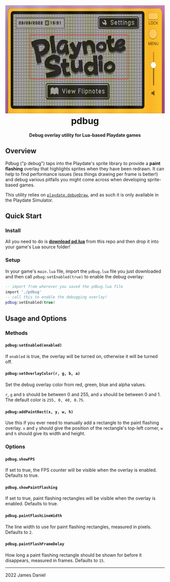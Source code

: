 <h1 align="center" dir="auto">
  <img height="340" src="https://raw.githubusercontent.com/jaames/pdbug/master/demo.gif" style="max-width: 100%;"><br>
  pdbug
</h1>
<p align="center" dir="auto">
  <b>Debug overlay utility for Lua-based Playdate games</b>
</p>

## Overview

Pdbug ("p debug") taps into the Playdate's sprite library to provide a **paint flashing** overlay that highlights sprites when they have been redrawn. It can help to find performance issues (less things drawing per frame is better!) and debug various pitfalls you might come across when developing sprite-based games.

This utility relies on [`playdate.debugDraw`](https://sdk.play.date/1.9.0/Inside%20Playdate.html#playdate-debugdraw), and as such it is only available in the Playdate Simulator.

## Quick Start

### Install

All you need to do is <b><a href="https://raw.githubusercontent.com/jaames/pdbug/master/pdbug.lua" download="pdbug.lua" target="_blank">download pd.lua</a></b> from this repo and then drop it into your game's Lua source folder!

### Setup

In your game's `main.lua` file, import the `pdbug.lua` file you just downloaded and then call `pdbug:setEnabled(true)` to enable the debug overlay:

```lua
-- import from wherever you saved the pdbug.lua file
import './pdbug'
-- call this to enable the debugging overlay!
pdbug:setEnabled(true)
```

## Usage and Options

### Methods

#### `pdbug:setEnabled(enabled)`

If `enabled` is true, the overlay will be turned on, otherwise it will be turned off.

#### `pdbug:setOverlayColor(r, g, b, a)`

Set the debug overlay color from red, green, blue and alpha values. 

`r`, `g` and `b` should be between 0 and 255, and `a` should be between 0 and 1. The default color is `255, 0, 40, 0.75`.

#### `pdbug:addPaintRect(x, y, w, h)`

Use this if you ever need to manually add a rectangle to the paint flashing overlay. `x` and `y` should give the position of the rectangle's top-left corner, `w` and `h` should give its width and height.

### Options

#### `pdbug.showFPS`

If set to true, the FPS counter will be visible when the overlay is enabled. Defaults to true.

#### `pdbug.showPaintFlashing`

If set to true, paint flashing rectangles will be visible when the overlay is enabled. Defaults to true.

#### `pdbug.paintFlashLineWidth`

The line width to use for paint flashing rectangles, measured in pixels. Defaults to `2`.

#### `pdbug.paintFlashFrameDelay`

How long a paint flashing rectangle should be shown for before it disappears, measured in frames. Defaults to `15`.

----

2022 James Daniel